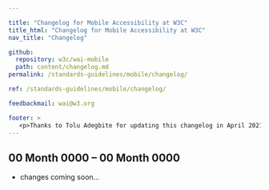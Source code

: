 ```yaml
---

title: "Changelog for Mobile Accessibility at W3C"
title_html: "Changelog for Mobile Accessibility at W3C"
nav_title: "Changelog"

github:
  repository: w3c/wai-mobile
  path: content/changelog.md
permalink: /standards-guidelines/mobile/changelog/

ref: /standards-guidelines/mobile/changelog/

feedbackmail: wai@w3.org

footer: >
   <p>Thanks to Tolu Adegbite for updating this changelog in April 2021.</p>
---
```


## 00 Month 0000 – 00 Month 0000

* changes coming soon…
